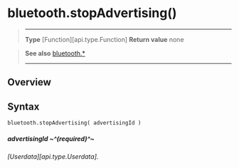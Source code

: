 # bluetooth.stopAdvertising()

> --------------------- ------------------------------------------------------------------------------------------
> __Type__              [Function][api.type.Function]
> __Return value__      none


> __See also__          [bluetooth.*](/plugin/bluetooth.md)
> --------------------- ------------------------------------------------------------------------------------------

## Overview

## Syntax

	bluetooth.stopAdvertising( advertisingId )

##### advertisingId ~^(required)^~
_[Userdata][api.type.Userdata]._
